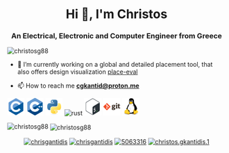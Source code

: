 <h1 align="center">Hi 👋, I'm Christos</h1>
<h3 align="center">An Electrical, Electronic and Computer Engineer from Greece</h3>

<p align="left"> <img src="https://komarev.com/ghpvc/?username=christosg88" alt="christosg88" /> </p>

- 🔭 I’m currently working on a global and detailed placement tool, that also offers design visualization [place-eval](https://gitlab.com/christosg88/place-eval)

- 📫 How to reach me **cgkantid@proton.me**

<p align="left"><img src="https://github.com/devicons/devicon/blob/master/icons/c/c-original.svg" alt="c" width="40" height="40"/> <img src="https://github.com/devicons/devicon/blob/master/icons/cplusplus/cplusplus-original.svg" alt="cplusplus" width="40" height="40"/> <img src="https://github.com/devicons/devicon/blob/master/icons/python/python-original.svg" alt="python" width="40" height="40"/> <img src="https://cdn.jsdelivr.net/gh/devicons/devicon@latest/icons/rust/rust-original.svg" alt="rust" width="40" height="40"/> <img src="https://github.com/devicons/devicon/blob/master/icons/bash/bash-original.svg" alt="bash" width="40" height="40"/> <img src="https://github.com/devicons/devicon/blob/master/icons/git/git-original-wordmark.svg" alt="git" width="40" height="40"/> <img src="https://github.com/devicons/devicon/blob/master/icons/linux/linux-original.svg" alt="linux" width="40" height="40"/></p><p><img align="left" src="https://github-readme-stats.vercel.app/api/top-langs/?username=christosg88&layout=compact&hide=html" alt="christosg88" /></p>

<p>&nbsp;<img align="center" src="https://github-readme-stats.vercel.app/api?username=christosg88&show_icons=true" alt="christosg88" /></p>

<p align="center">
<a href="https://twitter.com/chrisgantidis" target="blank"><img align="center" src="https://cdn.jsdelivr.net/npm/simple-icons@3.0.1/icons/twitter.svg" alt="chrisgantidis" height="30" width="30" /></a>
<a href="https://linkedin.com/in/chrisgantidis" target="blank"><img align="center" src="https://cdn.jsdelivr.net/npm/simple-icons@3.0.1/icons/linkedin.svg" alt="chrisgantidis" height="30" width="30" /></a>
<a href="https://stackoverflow.com/users/5063316" target="blank"><img align="center" src="https://cdn.jsdelivr.net/npm/simple-icons@3.0.1/icons/stackoverflow.svg" alt="5063316" height="30" width="30" /></a>
<a href="https://fb.com/christos.gkantidis.1" target="blank"><img align="center" src="https://cdn.jsdelivr.net/npm/simple-icons@3.0.1/icons/facebook.svg" alt="christos.gkantidis.1" height="30" width="30" /></a>
</p>
